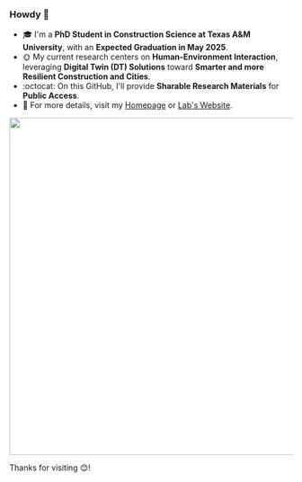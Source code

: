 ### Howdy 👋
- 🎓 I'm a **PhD Student in Construction Science at Texas A&M University**, with an **Expected Graduation in May 2025**.
- 🌞 My current research centers on **Human-Environment Interaction**, leveraging **Digital Twin (DT) Solutions**
toward **Smarter and more Resilient Construction and Cities**.
- :octocat: On this GitHub, I'll provide **Sharable Research Materials** for **Public Access**. </br>
- 👯  For more details, visit my [Homepage](https://yoojunt.github.io/) or [Lab's Website](https://www.hamresearchgroup.com/).

<p align="left">
    <img width="600" src="./img/DT_f.png">
</p>

Thanks for visiting 😊!

